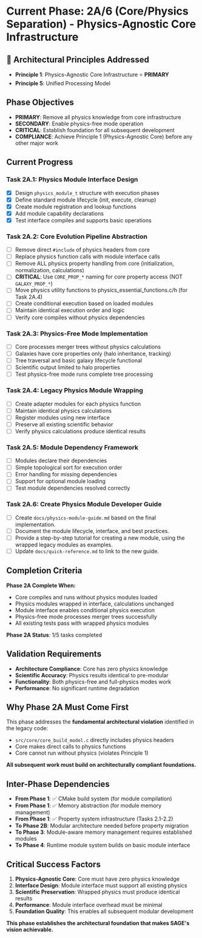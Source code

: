 <!-- Purpose: Current project phase context -->
<!-- Update Rules:
- 500-word limit! 
- Include: 
  • Phase objectives
  • Current progress as a checklist
  • Completion criteria 
  • Inter-phase dependencies
- At major phase completion archive as phase-[X].md and refresh for next phase
-->

# Current Phase: 2A/6 (Core/Physics Separation) - Physics-Agnostic Core Infrastructure

## 🎯 Architectural Principles Addressed
- **Principle 1**: Physics-Agnostic Core Infrastructure ⭐ **PRIMARY**
- **Principle 5**: Unified Processing Model

## Phase Objectives
- **PRIMARY**: Remove all physics knowledge from core infrastructure
- **SECONDARY**: Enable physics-free mode operation
- **CRITICAL**: Establish foundation for all subsequent development
- **COMPLIANCE**: Achieve Principle 1 (Physics-Agnostic Core) before any other major work

## Current Progress

### Task 2A.1: Physics Module Interface Design
- [x] Design `physics_module_t` structure with execution phases
- [x] Define standard module lifecycle (init, execute, cleanup)
- [x] Create module registration and lookup functions
- [x] Add module capability declarations
- [x] Test interface compiles and supports basic operations

### Task 2A.2: Core Evolution Pipeline Abstraction
- [ ] Remove direct `#include` of physics headers from core
- [ ] Replace physics function calls with module interface calls
- [ ] Remove ALL physics property handling from core (initialization, normalization, calculations)
- [ ] **CRITICAL**: Use `CORE_PROP_*` naming for core property access (NOT `GALAXY_PROP_*`)
- [ ] Move physics utility functions to physics_essential_functions.c/h (for Task 2A.4)
- [ ] Create conditional execution based on loaded modules
- [ ] Maintain identical execution order and logic
- [ ] Verify core compiles without physics dependencies

### Task 2A.3: Physics-Free Mode Implementation
- [ ] Core processes merger trees without physics calculations
- [ ] Galaxies have core properties only (halo inheritance, tracking)
- [ ] Tree traversal and basic galaxy lifecycle functional
- [ ] Scientific output limited to halo properties
- [ ] Test physics-free mode runs complete tree processing

### Task 2A.4: Legacy Physics Module Wrapping
- [ ] Create adapter modules for each physics function
- [ ] Maintain identical physics calculations
- [ ] Register modules using new interface
- [ ] Preserve all existing scientific behavior
- [ ] Verify physics calculations produce identical results

### Task 2A.5: Module Dependency Framework
- [ ] Modules declare their dependencies
- [ ] Simple topological sort for execution order
- [ ] Error handling for missing dependencies
- [ ] Support for optional module loading
- [ ] Test module dependencies resolved correctly

### Task 2A.6: Create Physics Module Developer Guide
- [ ] Create `docs/physics-module-guide.md` based on the final implementation.
- [ ] Document the module lifecycle, interface, and best practices.
- [ ] Provide a step-by-step tutorial for creating a new module, using the wrapped legacy modules as examples.
- [ ] Update `docs/quick-reference.md` to link to the new guide.

## Completion Criteria
**Phase 2A Complete When:**
- Core compiles and runs without physics modules loaded
- Physics modules wrapped in interface, calculations unchanged
- Module interface enables conditional physics execution
- Physics-free mode processes merger trees successfully
- All existing tests pass with wrapped physics modules

**Phase 2A Status**: 1/5 tasks completed

## Validation Requirements
- **Architecture Compliance**: Core has zero physics knowledge
- **Scientific Accuracy**: Physics results identical to pre-modular
- **Functionality**: Both physics-free and full-physics modes work
- **Performance**: No significant runtime degradation

## Why Phase 2A Must Come First
This phase addresses the **fundamental architectural violation** identified in the legacy code:
- `src/core/core_build_model.c` directly includes physics headers
- Core makes direct calls to physics functions
- Core cannot run without physics (violates Principle 1)

**All subsequent work must build on architecturally compliant foundations.**

## Inter-Phase Dependencies
- **From Phase 1**: ✅ CMake build system (for module compilation)
- **From Phase 1**: ✅ Memory abstraction (for module memory management)
- **From Phase 1**: ✅ Property system infrastructure (Tasks 2.1-2.2)
- **To Phase 2B**: Modular architecture needed before property migration
- **To Phase 3**: Module-aware memory management requires established modules
- **To Phase 4**: Runtime module system builds on basic module interface

## Critical Success Factors
1. **Physics-Agnostic Core**: Core must have zero physics knowledge
2. **Interface Design**: Module interface must support all existing physics
3. **Scientific Preservation**: Wrapped physics must produce identical results
4. **Performance**: Module interface overhead must be minimal
5. **Foundation Quality**: This enables all subsequent modular development

**This phase establishes the architectural foundation that makes SAGE's vision achievable.**
